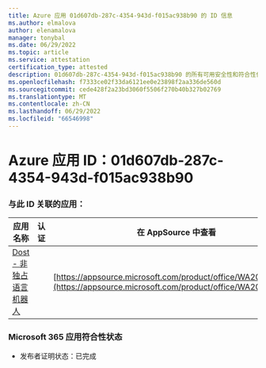 ```yaml
---
title: Azure 应用 01d607db-287c-4354-943d-f015ac938b90 的 ID 信息
ms.author: elmalova
author: elenamalova
manager: tonybal
ms.date: 06/29/2022
ms.topic: article
ms.service: attestation
certification_type: attested
description: 01d607db-287c-4354-943d-f015ac938b90 的所有可用安全性和符合性信息信息。
ms.openlocfilehash: f7333ce02f33da6121ee0e23898f2aa336de560d
ms.sourcegitcommit: cede428f2a23bd3060f5506f270b40b327b02769
ms.translationtype: MT
ms.contentlocale: zh-CN
ms.lasthandoff: 06/29/2022
ms.locfileid: "66546998"
---
```

# <a name="azure-app-id-01d607db-287c-4354-943d-f015ac938b90"></a>Azure 应用 ID：01d607db-287c-4354-943d-f015ac938b90


### <a name="apps-associated-with-this-id"></a>与此 ID 关联的应用：
| **应用名称** | **认证** | **在 AppSource 中查看** |
|--------------|---------------|-----------------------|
| [Dost - 非独占语言机器人](../forward/WA200004214.md) |  | [https://appsource.microsoft.com/product/office/WA200004214](https://appsource.microsoft.com/product/office/WA200004214) |

### <a name="microsoft-365-app-compliance-status"></a>Microsoft 365 应用符合性状态
- 发布者证明状态：已完成
